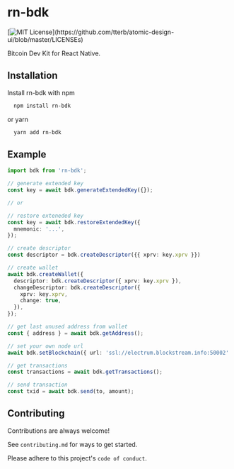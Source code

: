 # rn-bdk

[![MIT License](https://img.shields.io/apm/l/atomic-design-ui.svg?)](https://github.com/tterb/atomic-design-ui/blob/master/LICENSEs)

Bitcoin Dev Kit for React Native.

## Installation

Install rn-bdk with npm

```bash
  npm install rn-bdk
```

or yarn

```bash
  yarn add rn-bdk
```

## Example

```ts
import bdk from 'rn-bdk';

// generate extended key
const key = await bdk.generateExtendedKey({});

// or

// restore exteneded key
const key = await bdk.restoreExtendedKey({
  mnemonic: '...',
});

// create descriptor
const descriptor = bdk.createDescriptor({{ xprv: key.xprv }})

// create wallet
await bdk.createWallet({
  descriptor: bdk.createDescriptor({ xprv: key.xprv }),
  changeDescriptor: bdk.createDescriptor({
    xprv: key.xprv,
    change: true,
  }),
});

// get last unused address from wallet
const { address } = await bdk.getAddress();

// set your own node url
await bdk.setBlockchain({ url: 'ssl://electrum.blockstream.info:50002' });

// get transactions
const transactions = await bdk.getTransactions();

// send transaction
const txid = await bdk.send(to, amount);
```

## Contributing

Contributions are always welcome!

See `contributing.md` for ways to get started.

Please adhere to this project's `code of conduct`.
